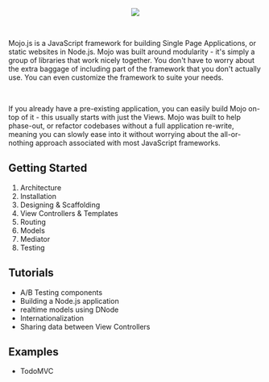 

<p align="center">
  <a href="http://mojojs.com">
    <img src="https://s3.amazonaws.com/uploads.hipchat.com/12139/74559/TgjXBU1QpgjVwc0/mojo-js.png">
  </a>
</p>

<br />

Mojo.js is a JavaScript framework for building Single Page Applications, or static websites in Node.js. Mojo was built around modularity - it's simply a group of libraries that work nicely together. You don't have to worry about the extra baggage of including part of the framework that you don't actually use. You can even customize the framework to suite your needs. 

<br />

If you already have a pre-existing application, you can easily build Mojo on-top of it - this usually starts with just the Views. Mojo was built to help phase-out, or refactor codebases without a full application re-write, meaning you can slowly ease into it without worrying about the all-or-nothing approach associated with most JavaScript frameworks. 


## Getting Started

1. Architecture
2. Installation
3. Designing & Scaffolding
4. View Controllers & Templates
5. Routing
6. Models
7. Mediator
8. Testing

## Tutorials

- A/B Testing components
- Building a Node.js application
- realtime models using DNode
- Internationalization
- Sharing data between View Controllers

## Examples

- TodoMVC
